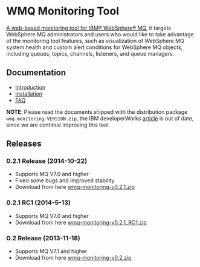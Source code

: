 WMQ Monitoring Tool
==============

[A web-based monitoring tool for IBM® WebSphere® MQ](http://www.ibm.com/developerworks/websphere/library/techarticles/1311_jin/1311_jin.html), it targets WebSphere MQ administrators and users who would like to take advantage of the monitoring tool features, such as visualization of WebSphere MQ system health and custom alert conditions for WebSphere MQ objects, including queues, topics, channels, listeners, and queue managers.


## Documentation
* [Introduction](https://github.com/wmq-monitoring/wmq-monitoring/wiki/Introduction)
* [Installation](https://github.com/wmq-monitoring/wmq-monitoring/wiki/Installation)
* [FAQ](https://github.com/wmq-monitoring/wmq-monitoring/wiki/FAQ)

**NOTE**: Please read the documents shipped with the distribution package `wmq-monitoring-VERSION.zip`, the IBM developerWorks [article](http://www.ibm.com/developerworks/websphere/library/techarticles/1311_jin/1311_jin.html) is out of date, since we are continue improving this tool.

## Releases


### 0.2.1 Release (2014-10-22) 
  - Supports MQ V7.0 and higher
  - Fixed some bugs and improved stability
  - Download from here [wmq-monitoring-v0.2.1.zip](https://dl.dropboxusercontent.com/u/68813606/wmq-monitoring/wmq-monitoring-0.2.1.zip) 
  

### 0.2.1 RC1 (2014-5-13) 
  - Supports MQ V7.0 and higher
  - Download from here [wmq-monitoring-v0.2.1_RC1.zip](https://dl.dropboxusercontent.com/u/68813606/wmq-monitoring/wmq-monitoring-0.2.1_RC1.zip) 
  

###  0.2 Release (2013-11-18) 
  - Supports MQ V7.1 and higher
  - Download from here [wmq-monitoring-v0.2.zip](https://dl.dropboxusercontent.com/u/68813606/wmq-monitoring/wmq-monitoring-v0.2.zip) 
